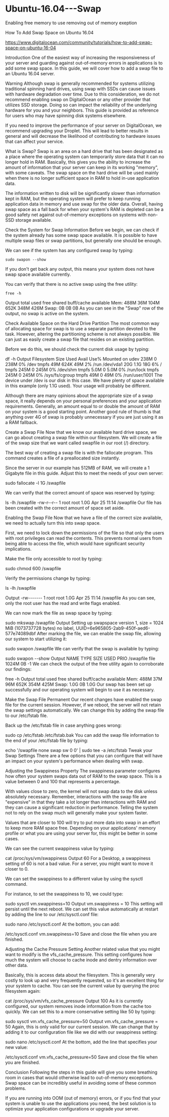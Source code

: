 # Ubuntu-16.04---Swap
Enabling free memory to use removing out of memory exeption

How To Add Swap Space on Ubuntu 16.04

https://www.digitalocean.com/community/tutorials/how-to-add-swap-space-on-ubuntu-16-04

Introduction
One of the easiest way of increasing the responsiveness of your server and guarding against out-of-memory errors in applications is to add some swap space. In this guide, we will cover how to add a swap file to an Ubuntu 16.04 server.

Warning
Although swap is generally recommended for systems utilizing traditional spinning hard drives, using swap with SSDs can cause issues with hardware degradation over time. Due to this consideration, we do not recommend enabling swap on DigitalOcean or any other provider that utilizes SSD storage. Doing so can impact the reliability of the underlying hardware for you and your neighbors. This guide is provided as reference for users who may have spinning disk systems elsewhere.

If you need to improve the performance of your server on DigitalOcean, we recommend upgrading your Droplet. This will lead to better results in general and will decrease the likelihood of contributing to hardware issues that can affect your service.

What is Swap?
Swap is an area on a hard drive that has been designated as a place where the operating system can temporarily store data that it can no longer hold in RAM. Basically, this gives you the ability to increase the amount of information that your server can keep in its working "memory", with some caveats. The swap space on the hard drive will be used mainly when there is no longer sufficient space in RAM to hold in-use application data.

The information written to disk will be significantly slower than information kept in RAM, but the operating system will prefer to keep running application data in memory and use swap for the older data. Overall, having swap space as a fall back for when your system's RAM is depleted can be a good safety net against out-of-memory exceptions on systems with non-SSD storage available.

Check the System for Swap Information
Before we begin, we can check if the system already has some swap space available. It is possible to have multiple swap files or swap partitions, but generally one should be enough.

We can see if the system has any configured swap by typing:

    sudo swapon --show
If you don't get back any output, this means your system does not have swap space available currently.

You can verify that there is no active swap using the free utility:

    free -h
Output
              total        used        free      shared  buff/cache   available
Mem:           488M         36M        104M        652K        348M        426M
Swap:            0B          0B          0B
As you can see in the "Swap" row of the output, no swap is active on the system.

Check Available Space on the Hard Drive Partition
The most common way of allocating space for swap is to use a separate partition devoted to the task. However, altering the partitioning scheme is not always possible. We can just as easily create a swap file that resides on an existing partition.

Before we do this, we should check the current disk usage by typing:

df -h
Output
Filesystem      Size  Used Avail Use% Mounted on
udev            238M     0  238M   0% /dev
tmpfs            49M  624K   49M   2% /run
/dev/vda1        20G  1.1G   18G   6% /
tmpfs           245M     0  245M   0% /dev/shm
tmpfs           5.0M     0  5.0M   0% /run/lock
tmpfs           245M     0  245M   0% /sys/fs/cgroup
tmpfs            49M     0   49M   0% /run/user/1001
The device under /dev is our disk in this case. We have plenty of space available in this example (only 1.1G used). Your usage will probably be different.

Although there are many opinions about the appropriate size of a swap space, it really depends on your personal preferences and your application requirements. Generally, an amount equal to or double the amount of RAM on your system is a good starting point. Another good rule of thumb is that anything over 4G of swap is probably unnecessary if you are just using it as a RAM fallback.

Create a Swap File
Now that we know our available hard drive space, we can go about creating a swap file within our filesystem. We will create a file of the swap size that we want called swapfile in our root (/) directory.

The best way of creating a swap file is with the fallocate program. This command creates a file of a preallocated size instantly.

Since the server in our example has 512MB of RAM, we will create a 1 Gigabyte file in this guide. Adjust this to meet the needs of your own server:

sudo fallocate -l 1G /swapfile

We can verify that the correct amount of space was reserved by typing:

ls -lh /swapfile
-rw-r--r-- 1 root root 1.0G Apr 25 11:14 /swapfile
Our file has been created with the correct amount of space set aside.

Enabling the Swap File
Now that we have a file of the correct size available, we need to actually turn this into swap space.

First, we need to lock down the permissions of the file so that only the users with root privileges can read the contents. This prevents normal users from being able to access the file, which would have significant security implications.

Make the file only accessible to root by typing:

sudo chmod 600 /swapfile

Verify the permissions change by typing:

ls -lh /swapfile

Output
-rw------- 1 root root 1.0G Apr 25 11:14 /swapfile
As you can see, only the root user has the read and write flags enabled.

We can now mark the file as swap space by typing:

sudo mkswap /swapfile
Output
Setting up swapspace version 1, size = 1024 MiB (1073737728 bytes)
no label, UUID=6e965805-2ab9-450f-aed6-577e74089dbf
After marking the file, we can enable the swap file, allowing our system to start utilizing it:

sudo swapon /swapfile
We can verify that the swap is available by typing:

sudo swapon --show
Output
NAME      TYPE  SIZE USED PRIO
/swapfile file 1024M   0B   -1
We can check the output of the free utility again to corroborate our findings:

free -h
Output
              total        used        free      shared  buff/cache   available
Mem:           488M         37M         96M        652K        354M        425M
Swap:          1.0G          0B        1.0G
Our swap has been set up successfully and our operating system will begin to use it as necessary.

Make the Swap File Permanent
Our recent changes have enabled the swap file for the current session. However, if we reboot, the server will not retain the swap settings automatically. We can change this by adding the swap file to our /etc/fstab file.

Back up the /etc/fstab file in case anything goes wrong:

sudo cp /etc/fstab /etc/fstab.bak
You can add the swap file information to the end of your /etc/fstab file by typing:

echo '/swapfile none swap sw 0 0' | sudo tee -a /etc/fstab
Tweak your Swap Settings
There are a few options that you can configure that will have an impact on your system's performance when dealing with swap.

Adjusting the Swappiness Property
The swappiness parameter configures how often your system swaps data out of RAM to the swap space. This is a value between 0 and 100 that represents a percentage.

With values close to zero, the kernel will not swap data to the disk unless absolutely necessary. Remember, interactions with the swap file are "expensive" in that they take a lot longer than interactions with RAM and they can cause a significant reduction in performance. Telling the system not to rely on the swap much will generally make your system faster.

Values that are closer to 100 will try to put more data into swap in an effort to keep more RAM space free. Depending on your applications' memory profile or what you are using your server for, this might be better in some cases.

We can see the current swappiness value by typing:

cat /proc/sys/vm/swappiness
Output
60
For a Desktop, a swappiness setting of 60 is not a bad value. For a server, you might want to move it closer to 0.

We can set the swappiness to a different value by using the sysctl command.

For instance, to set the swappiness to 10, we could type:

sudo sysctl vm.swappiness=10
Output
vm.swappiness = 10
This setting will persist until the next reboot. We can set this value automatically at restart by adding the line to our /etc/sysctl.conf file:

sudo nano /etc/sysctl.conf
At the bottom, you can add:

/etc/sysctl.conf
vm.swappiness=10
Save and close the file when you are finished.

Adjusting the Cache Pressure Setting
Another related value that you might want to modify is the vfs_cache_pressure. This setting configures how much the system will choose to cache inode and dentry information over other data.

Basically, this is access data about the filesystem. This is generally very costly to look up and very frequently requested, so it's an excellent thing for your system to cache. You can see the current value by querying the proc filesystem again:

cat /proc/sys/vm/vfs_cache_pressure
Output
100
As it is currently configured, our system removes inode information from the cache too quickly. We can set this to a more conservative setting like 50 by typing:

sudo sysctl vm.vfs_cache_pressure=50
Output
vm.vfs_cache_pressure = 50
Again, this is only valid for our current session. We can change that by adding it to our configuration file like we did with our swappiness setting:

sudo nano /etc/sysctl.conf
At the bottom, add the line that specifies your new value:

/etc/sysctl.conf
vm.vfs_cache_pressure=50
Save and close the file when you are finished.

Conclusion
Following the steps in this guide will give you some breathing room in cases that would otherwise lead to out-of-memory exceptions. Swap space can be incredibly useful in avoiding some of these common problems.

If you are running into OOM (out of memory) errors, or if you find that your system is unable to use the applications you need, the best solution is to optimize your application configurations or upgrade your server.
